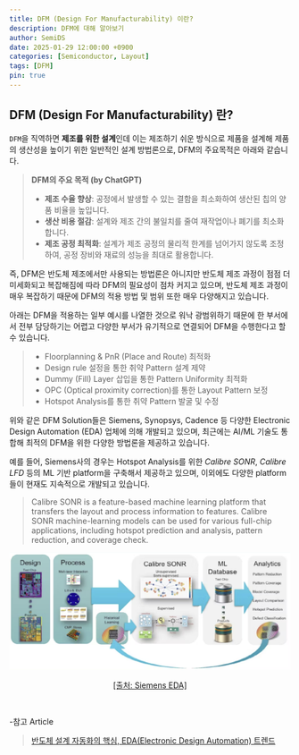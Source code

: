 ```yaml
---
title: DFM (Design For Manufacturability) 이란?
description: DFM에 대해 알아보기
author: SemiDS
date: 2025-01-29 12:00:00 +0900
categories: [Semiconductor, Layout]
tags: [DFM]
pin: true
---
```


## DFM (Design For Manufacturability) 란?
`DFM`을 직역하면 **제조를 위한 설계**인데 이는 제조하기 쉬운 방식으로 제품을 설계해 제품의 생산성을 높이기 위한 일반적인 설계 방법론으로, DFM의 주요목적은 아래와 같습니다. 

>**DFM의 주요 목적 (by ChatGPT)**  
>- **제조 수율 향상**: 공정에서 발생할 수 있는 결함을 최소화하여 생산된 칩의 양품 비율을 높입니다.  
>- **생산 비용 절감**: 설계와 제조 간의 불일치를 줄여 재작업이나 폐기를 최소화합니다.  
>- **제조 공정 최적화**: 설계가 제조 공정의 물리적 한계를 넘어가지 않도록 조정하여, 공정 장비와 재료의 성능을 최대로 활용합니다.

즉, DFM은 반도체 제조에서만 사용되는 방법론은 아니지만 반도체 제조 과정이 점점 더 미세화되고 복잡해짐에 따라 DFM의 필요성이 점차 커지고 있으며, 반도체 제조 과정이 매우 복잡하기 때문에 DFM의 적용 방법 및 범위 또한 매우 다양해지고 있습니다.  

아래는 DFM을 적용하는 일부 예시를 나열한 것으로 워낙 광범위하기 때문에 한 부서에서 전부 담당하기는 어렵고 다양한 부서가 유기적으로 연결되어 DFM을 수행한다고 할 수 있습니다.

>- Floorplanning & PnR (Place and Route) 최적화 
>- Design rule 설정을 통한 취약 Pattern 설계 제약
>- Dummy (Fill) Layer 삽입을 통한 Pattern Uniformity 최적화
>- OPC (Optical proximity correction)를 통한 Layout Pattern 보정
>- Hotspot Analysis를 통한 취약 Pattern 발굴 및 수정

위와 같은 DFM Solution들은 Siemens, Synopsys, Cadence 등 다양한 Electronic Design Automation (EDA) 업체에 의해 개발되고 있으며, 최근에는 AI/ML 기술도 통합해 최적의 DFM을 위한 다양한 방법론을 제공하고 있습니다.  

예를 들어, Siemens사의 경우는 Hotspot Analysis를 위한 _Calibre SONR_, _Calibre LFD_ 등의 ML 기반 platform을 구축해서 제공하고 있으며, 이외에도 다양한 platform들이 현재도 지속적으로 개발되고 있습니다.

>Calibre SONR is a feature-based machine learning platform that transfers the layout and process information to features. Calibre SONR machine-learning models can be used for various full-chip applications, including hotspot prediction and analysis, pattern reduction, and coverage check.

![Calibre SONR](/assets/img/posting/2025-01-29-github-blog-1_1.png)
<p style="text-align: center;"><a href="https://eda.sw.siemens.com/en-US/ic/calibre-manufacturing/fab-solutions/calibre-sonr/">[출처: Siemens EDA]</a></p>

<br>

-참고 Article
>[반도체 설계 자동화의 핵심, EDA(Electronic Design Automation) 트렌드](https://s-core.co.kr/insight/view/%EB%B0%98%EB%8F%84%EC%B2%B4-%EC%84%A4%EA%B3%84-%EC%9E%90%EB%8F%99%ED%99%94%EC%9D%98-%ED%95%B5%EC%8B%AC-edaelectronic-design-automation-%ED%8A%B8%EB%A0%8C%EB%93%9C/)  